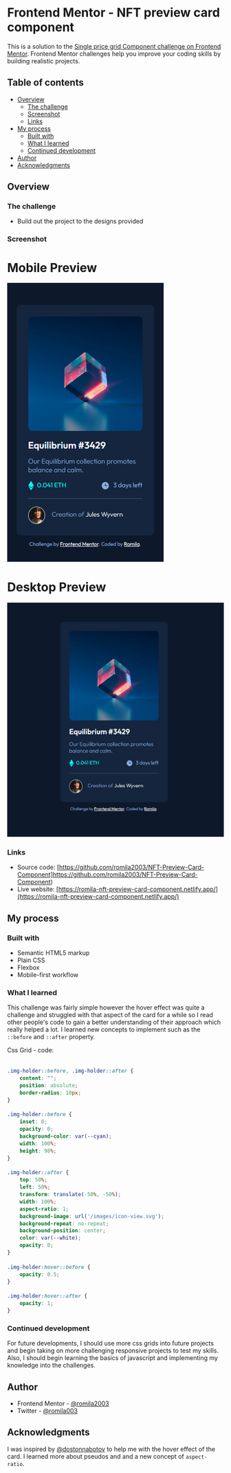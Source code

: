 # Frontend Mentor - NFT preview card component

This is a solution to the [Single price grid Component challenge on Frontend Mentor](https://www.frontendmentor.io/challenges/single-price-grid-component-5ce41129d0ff452fec5abbbc). Frontend Mentor challenges help you improve your coding skills by building realistic projects. 

## Table of contents

- [Overview](#overview)
  - [The challenge](#the-challenge)
  - [Screenshot](#screenshot)
  - [Links](#links)
- [My process](#my-process)
  - [Built with](#built-with)
  - [What I learned](#what-i-learned)
  - [Continued development](#continued-development)
- [Author](#author)
- [Acknowledgments](#acknowledgments)


## Overview

### The challenge

- Build out the project to the designs provided

### Screenshot

# Mobile Preview 

![screenshot](https://github.com/romila2003/NFT-Preview-Card-Component/blob/main/Mobile%20preview.PNG)

# Desktop Preview 

![screenshot](https://github.com/romila2003/NFT-Preview-Card-Component/blob/main/Desktop%20preview.PNG)


### Links

 - Source code: [https://github.com/romila2003/NFT-Preview-Card-Component]https://github.com/romila2003/NFT-Preview-Card-Component)
 - Live website: [https://romila-nft-preview-card-component.netlify.app/](https://romila-nft-preview-card-component.netlify.app/)

## My process

### Built with

- Semantic HTML5 markup
- Plain CSS
- Flexbox
- Mobile-first workflow

### What I learned

This challenge was fairly simple however the hover effect was quite a challenge and struggled with that aspect of the card for a while so I read other people's code to gain a better understanding of their approach which really helped a lot. I learned new concepts to implement such as the `::before` and `::after` property.

Css Grid - code: 

```css

.img-holder::before, .img-holder::after {
    content: "";
    position: absolute;
    border-radius: 10px;
}

.img-holder::before {
    inset: 0;
    opacity: 0;
    background-color: var(--cyan);
    width: 100%;
    height: 98%;
}

.img-holder::after {
    top: 50%;
    left: 50%;
    transform: translate(-50%, -50%);
    width: 100%;
    aspect-ratio: 1;
    background-image: url('/images/icon-view.svg');
    background-repeat: no-repeat;
    background-position: center;
    color: var(--white);
    opacity: 0;
}

.img-holder:hover::before {
    opacity: 0.5;
}

.img-holder:hover::after {
    opacity: 1;
}
```

### Continued development

For future developments, I should use more css grids into future projects and begin taking on more challenging responsive projects to test my skills. Also, I should begin learning the basics of javascript and implementing my knowledge into the challenges. 


## Author

- Frontend Mentor - [@romila2003](https://www.frontendmentor.io/profile/romila2003)
- Twitter - [@romila003](https://www.twitter.com/romila003)

## Acknowledgments

I was inspired by [@dostonnabotov](https://www.frontendmentor.io/profile/dostonnabotov) to help me with the hover effect of the card. I learned more about pseudos and and a new concept of `aspect-ratio`.
